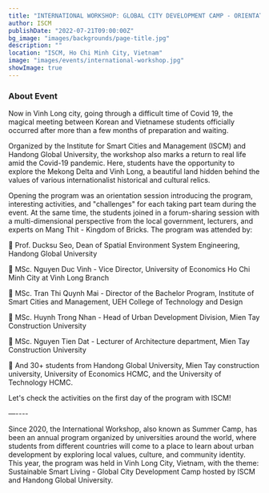 ```yaml
---
title: "INTERNATIONAL WORKSHOP: GLOBAL CITY DEVELOPMENT CAMP - ORIENTATION DAY - THE BEGINNING OF MIRACLE MEETING"
author: ISCM
publishDate: "2022-07-21T09:00:00Z"
bg_image: "images/backgrounds/page-title.jpg"
description: ""
location: "ISCM, Ho Chi Minh City, Vietnam"
image: "images/events/international-workshop.jpg"
showImage: true
---
```


### About Event
<!--StartFragment-->

Now in Vinh Long city, going through a difficult time of Covid 19, the magical meeting between Korean and Vietnamese students officially occurred after more than a few months of preparation and waiting.

Organized by the Institute for Smart Cities and Management (ISCM) and Handong Global University, the workshop also marks a return to real life amid the Covid-19 pandemic. Here, students have the opportunity to explore the Mekong Delta and Vinh Long, a beautiful land hidden behind the values of various internationalist historical and cultural relics.

Opening the program was an orientation session introducing the program, interesting activities, and "challenges" for each taking part team during the event. At the same time, the students joined in a forum-sharing session with a multi-dimensional perspective from the local government, lecturers, and experts on Mang Thit - Kingdom of Bricks.
The program was attended by:

🌟 Prof. Ducksu Seo, Dean of Spatial Environment System Engineering, Handong Global University

🌟 MSc. Nguyen Duc Vinh - Vice Director, University of Economics Ho Chi Minh City at Vinh Long Branch

🌟 MSc. Tran Thi Quynh Mai - Director of the Bachelor Program, Institute of Smart Cities and Management, UEH College of Technology and Design

🌟 MSc. Huynh Trong Nhan - Head of Urban Development Division, Mien Tay Construction University

🌟 MSc. Nguyen Tien Dat - Lecturer of Architecture department, Mien Tay Construction University

🌟 And 30+ students from Handong Global University, Mien Tay construction university, University of Economics HCMC, and the University of Technology HCMC.

Let's check the activities on the first day of the program with ISCM!

—----

Since 2020, the International Workshop, also known as Summer Camp, has been an annual program organized by universities around the world, where students from different countries will come to a place to learn about urban development by exploring local values, culture, and community identity. This year, the program was held in Vinh Long City, Vietnam, with the theme: Sustainable Smart Living - Global City Development Camp hosted by ISCM and Handong Global University.

<!--EndFragment-->
